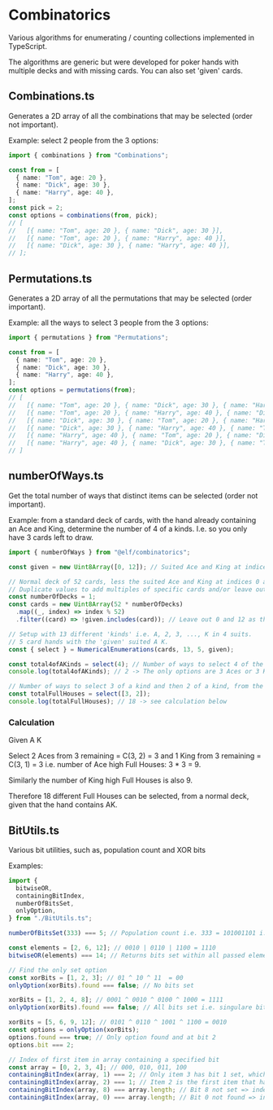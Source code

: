 # Combinatorics

Various algorithms for enumerating / counting collections implemented in
TypeScript.

The algorithms are generic but were developed for poker hands with multiple
decks and with missing cards. You can also set 'given' cards.

## Combinations.ts

Generates a 2D array of all the combinations that may be selected (order not
important).

Example: select 2 people from the 3 options:

```ts
import { combinations } from "Combinations";

const from = [
  { name: "Tom", age: 20 },
  { name: "Dick", age: 30 },
  { name: "Harry", age: 40 },
];
const pick = 2;
const options = combinations(from, pick);
// [
//   [{ name: "Tom", age: 20 }, { name: "Dick", age: 30 }],
//   [{ name: "Tom", age: 20 }, { name: "Harry", age: 40 }],
//   [{ name: "Dick", age: 30 }, { name: "Harry", age: 40 }],
// ];
```

## Permutations.ts

Generates a 2D array of all the permutations that may be selected (order
important).

Example: all the ways to select 3 people from the 3 options:

```ts
import { permutations } from "Permutations";

const from = [
  { name: "Tom", age: 20 },
  { name: "Dick", age: 30 },
  { name: "Harry", age: 40 },
];
const options = permutations(from);
// [
//   [{ name: "Tom", age: 20 }, { name: "Dick", age: 30 }, { name: "Harry", age: 40 }],
//   [{ name: "Tom", age: 20 }, { name: "Harry", age: 40 }, { name: "Dick", age: 30 }],
//   [{ name: "Dick", age: 30 }, { name: "Tom", age: 20 }, { name: "Harry", age: 40 }],
//   [{ name: "Dick", age: 30 }, { name: "Harry", age: 40 }, { name: "Tom", age: 20 }],
//   [{ name: "Harry", age: 40 }, { name: "Tom", age: 20 }, { name: "Dick", age: 30 }],
//   [{ name: "Harry", age: 40 }, { name: "Dick", age: 30 }, { name: "Tom", age: 20 }]
// ]
```

## numberOfWays.ts

Get the total number of ways that distinct items can be selected (order not
important).

Example: from a standard deck of cards, with the hand already containing an Ace
and King, determine the number of 4 of a kinds. I.e. so you only have 3 cards
left to draw.

```ts
import { numberOfWays } from "@elf/combinatorics";

const given = new Uint8Array([0, 12]); // Suited Ace and King at indices 0 and 12

// Normal deck of 52 cards, less the suited Ace and King at indices 0 and 12.
// Duplicate values to add multiples of specific cards and/or leave out unwanted cards.
const numberOfDecks = 1;
const cards = new Uint8Array(52 * numberOfDecks)
  .map((_, index) => index % 52)
  .filter((card) => !given.includes(card)); // Leave out 0 and 12 as they are 'given'

// Setup with 13 different 'kinds' i.e. A, 2, 3, ..., K in 4 suits.
// 5 card hands with the 'given' suited A K.
const { select } = NumericalEnumerations(cards, 13, 5, given);

const total4ofAKinds = select(4); // Number of ways to select 4 of the same kind
console.log(total4ofAKinds); // 2 -> The only options are 3 Aces or 3 Kings

// Number of ways to select 3 of a kind and then 2 of a kind, from the remaining cards
const totalFullHouses = select([3, 2]);
console.log(totalFullHouses); // 18 -> see calculation below
```

### Calculation

Given A K

Select 2 Aces from 3 remaining = C(3, 2) = 3 and 1 King from 3 remaining =
C(3, 1) = 3 i.e. number of Ace high Full Houses: 3 * 3 = 9.

Similarly the number of King high Full Houses is also 9.

Therefore 18 different Full Houses can be selected, from a normal deck, given
that the hand contains AK.

## BitUtils.ts

Various bit utilities, such as, population count and XOR bits

Examples:

```ts
import {
  bitwiseOR,
  containingBitIndex,
  numberOfBitsSet,
  onlyOption,
} from "./BitUtils.ts";

numberOfBitsSet(333) === 5; // Population count i.e. 333 = 101001101 i.e. 5 bits set

const elements = [2, 6, 12]; // 0010 | 0110 | 1100 = 1110
bitwiseOR(elements) === 14; // Returns bits set within all passed elements

// Find the only set option
const xorBits = [1, 2, 3]; // 01 ^ 10 ^ 11  = 00
onlyOption(xorBits).found === false; // No bits set

xorBits = [1, 2, 4, 8]; // 0001 ^ 0010 ^ 0100 ^ 1000 = 1111
onlyOption(xorBits).found === false; // All bits set i.e. singulare bit required

xorBits = [5, 6, 9, 12]; // 0101 ^ 0110 ^ 1001 ^ 1100 = 0010
const options = onlyOption(xorBits);
options.found === true; // Only option found and at bit 2
options.bit === 2;

// Index of first item in array containing a specified bit
const array = [0, 2, 3, 4]; // 000, 010, 011, 100
containingBitIndex(array, 1) === 2; // Only item 3 has bit 1 set, which is at index 2 of the array
containingBitIndex(array, 2) === 1; // Item 2 is the first item that has bit 2 set, i.e. index = 1
containingBitIndex(array, 8) === array.length; // Bit 8 not set => index out of range
containingBitIndex(array, 0) === array.length; // Bit 0 not found => index out of range
```
